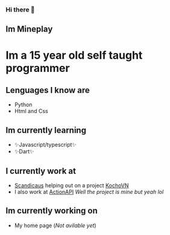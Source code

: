 ### Hi there 👋 
## Im Mineplay
# Im a 15 year old self taught programmer

## Lenguages I know are 
- Python
- Html and Css

## Im currently learning
- ✨Javascript/typescript✨
- ✨Dart✨

## I currently work at 
- [Scandicaus](https://scandiac.us/) helping out on a project [KochoVN](https://www.kocho.io/)
- I also work at [ActionAPI](https://actionapi.xyz/) *Well the project is mine but yeah lol*

## Im currently working on
- My home page (*Not avilable yet*)
